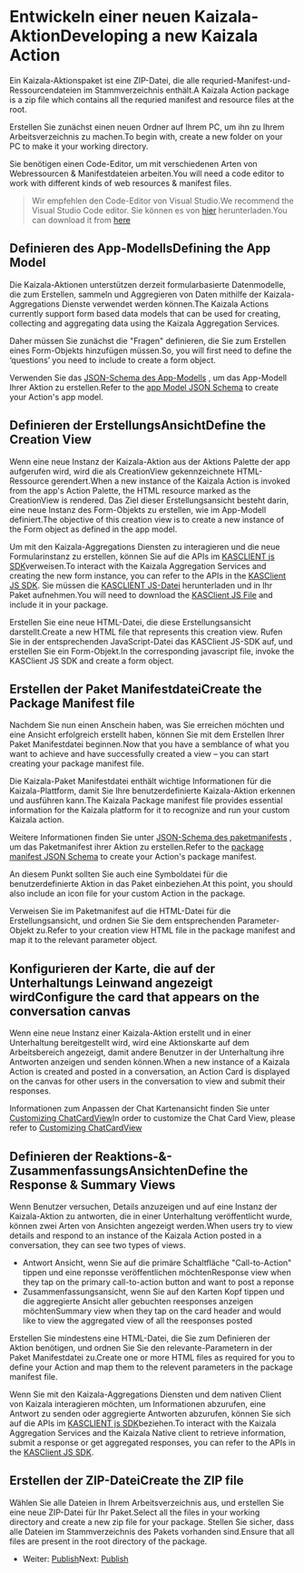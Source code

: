 # <a name="developing-a-new-kaizala-action"></a><span data-ttu-id="13f24-101">Entwickeln einer neuen Kaizala-Aktion</span><span class="sxs-lookup"><span data-stu-id="13f24-101">Developing a new Kaizala Action</span></span>

<span data-ttu-id="13f24-102">Ein Kaizala-Aktionspaket ist eine ZIP-Datei, die alle requried-Manifest-und-Ressourcendateien im Stammverzeichnis enthält.</span><span class="sxs-lookup"><span data-stu-id="13f24-102">A Kaizala Action package is a zip file which contains all the requried manifest and resource files at the root.</span></span>

<span data-ttu-id="13f24-103">Erstellen Sie zunächst einen neuen Ordner auf Ihrem PC, um ihn zu Ihrem Arbeitsverzeichnis zu machen.</span><span class="sxs-lookup"><span data-stu-id="13f24-103">To begin with, create a new folder on your PC to make it your working directory.</span></span>

<span data-ttu-id="13f24-104">Sie benötigen einen Code-Editor, um mit verschiedenen Arten von Webressourcen & Manifestdateien arbeiten.</span><span class="sxs-lookup"><span data-stu-id="13f24-104">You will need a code editor to work with different kinds of web resources & manifest files.</span></span>

>   <span data-ttu-id="13f24-105">Wir empfehlen den Code-Editor von Visual Studio.</span><span class="sxs-lookup"><span data-stu-id="13f24-105">We recommend the Visual Studio Code editor.</span></span> <span data-ttu-id="13f24-106">Sie können es von [hier](https://code.visualstudio.com/) herunterladen.</span><span class="sxs-lookup"><span data-stu-id="13f24-106">You can download it from [here](https://code.visualstudio.com/)</span></span>

## <a name="defining-the-app-model"></a><span data-ttu-id="13f24-107">Definieren des App-Modells</span><span class="sxs-lookup"><span data-stu-id="13f24-107">Defining the App Model</span></span>

<span data-ttu-id="13f24-108">Die Kaizala-Aktionen unterstützen derzeit formularbasierte Datenmodelle, die zum Erstellen, sammeln und Aggregieren von Daten mithilfe der Kaizala-Aggregations Dienste verwendet werden können.</span><span class="sxs-lookup"><span data-stu-id="13f24-108">The Kaizala Actions currently support form based data models that can be used for creating, collecting and aggregating data using the Kaizala Aggregation Services.</span></span>

<span data-ttu-id="13f24-109">Daher müssen Sie zunächst die "Fragen" definieren, die Sie zum Erstellen eines Form-Objekts hinzufügen müssen.</span><span class="sxs-lookup"><span data-stu-id="13f24-109">So, you will first need to define the ‘questions’ you need to include to create a form object.</span></span>

<span data-ttu-id="13f24-110">Verwenden Sie das [JSON-Schema des App-Modells](appModel_schema.md) , um das App-Modell Ihrer Aktion zu erstellen.</span><span class="sxs-lookup"><span data-stu-id="13f24-110">Refer to the [app Model JSON Schema](appModel_schema.md) to create your Action's app model.</span></span>

## <a name="define-the-creation-view"></a><span data-ttu-id="13f24-111">Definieren der ErstellungsAnsicht</span><span class="sxs-lookup"><span data-stu-id="13f24-111">Define the Creation View</span></span>

<span data-ttu-id="13f24-112">Wenn eine neue Instanz der Kaizala-Aktion aus der Aktions Palette der app aufgerufen wird, wird die als CreationView gekennzeichnete HTML-Ressource gerendert.</span><span class="sxs-lookup"><span data-stu-id="13f24-112">When a new instance of the Kaizala Action is invoked from the app's Action Palette, the HTML resource marked as the CreationView is rendered.</span></span> <span data-ttu-id="13f24-113">Das Ziel dieser Erstellungsansicht besteht darin, eine neue Instanz des Form-Objekts zu erstellen, wie im App-Modell definiert.</span><span class="sxs-lookup"><span data-stu-id="13f24-113">The objective of this creation view is to create a new instance of the Form object as defined in the app model.</span></span> 

<span data-ttu-id="13f24-114">Um mit den Kaizala-Aggregations Diensten zu interagieren und die neue Formularinstanz zu erstellen, können Sie auf die APIs im [KASCLIENT js SDK](KASClient/README.md)verweisen.</span><span class="sxs-lookup"><span data-stu-id="13f24-114">To interact with the Kaizala Aggregation Services and creating the new form instance, you can refer to the APIs in the [KASClient JS SDK](KASClient/README.md).</span></span> <span data-ttu-id="13f24-115">Sie müssen die [KASCLIENT JS-Datei](https://manage.kaiza.la/MiniApps/DownloadSDK) herunterladen und in Ihr Paket aufnehmen.</span><span class="sxs-lookup"><span data-stu-id="13f24-115">You will need to download the [KASClient JS File](https://manage.kaiza.la/MiniApps/DownloadSDK) and include it in your package.</span></span>

<span data-ttu-id="13f24-116">Erstellen Sie eine neue HTML-Datei, die diese Erstellungsansicht darstellt.</span><span class="sxs-lookup"><span data-stu-id="13f24-116">Create a new HTML file that represents this creation view.</span></span> <span data-ttu-id="13f24-117">Rufen Sie in der entsprechenden JavaScript-Datei das KASClient JS-SDK auf, und erstellen Sie ein Form-Objekt.</span><span class="sxs-lookup"><span data-stu-id="13f24-117">In the corresponding javascript file, invoke the KASClient JS SDK and create a form object.</span></span>

## <a name="create-the-package-manifest-file"></a><span data-ttu-id="13f24-118">Erstellen der Paket Manifestdatei</span><span class="sxs-lookup"><span data-stu-id="13f24-118">Create the Package Manifest file</span></span>

<span data-ttu-id="13f24-119">Nachdem Sie nun einen Anschein haben, was Sie erreichen möchten und eine Ansicht erfolgreich erstellt haben, können Sie mit dem Erstellen Ihrer Paket Manifestdatei beginnen.</span><span class="sxs-lookup"><span data-stu-id="13f24-119">Now that you have a semblance of what you want to achieve and have successfully created a view – you can start creating your package manifest file.</span></span>

<span data-ttu-id="13f24-120">Die Kaizala-Paket Manifestdatei enthält wichtige Informationen für die Kaizala-Plattform, damit Sie Ihre benutzerdefinierte Kaizala-Aktion erkennen und ausführen kann.</span><span class="sxs-lookup"><span data-stu-id="13f24-120">The Kaizala Package manifest file provides essential information for the Kaizala platform for it to recognize and run your custom Kaizala action.</span></span>

<span data-ttu-id="13f24-121">Weitere Informationen finden Sie unter [JSON-Schema des paketmanifests](package_manifest_schema.md) , um das Paketmanifest ihrer Aktion zu erstellen.</span><span class="sxs-lookup"><span data-stu-id="13f24-121">Refer to the [package manifest JSON Schema](package_manifest_schema.md) to create your Action's package manifest.</span></span>

<span data-ttu-id="13f24-122">An diesem Punkt sollten Sie auch eine Symboldatei für die benutzerdefinierte Aktion in das Paket einbeziehen.</span><span class="sxs-lookup"><span data-stu-id="13f24-122">At this point, you should also include an icon file for your custom Action in the package.</span></span>

<span data-ttu-id="13f24-123">Verweisen Sie im Paketmanifest auf die HTML-Datei für die Erstellungsansicht, und ordnen Sie Sie dem entsprechenden Parameter-Objekt zu.</span><span class="sxs-lookup"><span data-stu-id="13f24-123">Refer to your creation view HTML file in the package manifest and map it to the relevant parameter object.</span></span>

## <a name="configure-the-card-that-appears-on-the-conversation-canvas"></a><span data-ttu-id="13f24-124">Konfigurieren der Karte, die auf der Unterhaltungs Leinwand angezeigt wird</span><span class="sxs-lookup"><span data-stu-id="13f24-124">Configure the card that appears on the conversation canvas</span></span>

<span data-ttu-id="13f24-125">Wenn eine neue Instanz einer Kaizala-Aktion erstellt und in einer Unterhaltung bereitgestellt wird, wird eine Aktionskarte auf dem Arbeitsbereich angezeigt, damit andere Benutzer in der Unterhaltung ihre Antworten anzeigen und senden können.</span><span class="sxs-lookup"><span data-stu-id="13f24-125">When a new instance of a Kaizala Action is created and posted in a conversation, an Action Card is displayed on the canvas for other users in the conversation to view and submit their responses.</span></span>

<span data-ttu-id="13f24-126">Informationen zum Anpassen der Chat Kartenansicht finden Sie unter [Customizing ChatCardView](ChatCanvasCardView.md)</span><span class="sxs-lookup"><span data-stu-id="13f24-126">In order to customize the Chat Card View, please refer to [Customizing ChatCardView](ChatCanvasCardView.md)</span></span> 
## <a name="define-the-response--summary-views"></a><span data-ttu-id="13f24-127">Definieren der Reaktions-&-ZusammenfassungsAnsichten</span><span class="sxs-lookup"><span data-stu-id="13f24-127">Define the Response & Summary Views</span></span>

<span data-ttu-id="13f24-128">Wenn Benutzer versuchen, Details anzuzeigen und auf eine Instanz der Kaizala-Aktion zu antworten, die in einer Unterhaltung veröffentlicht wurde, können zwei Arten von Ansichten angezeigt werden.</span><span class="sxs-lookup"><span data-stu-id="13f24-128">When users try to view details and respond to an instance of the Kaizala Action posted in a conversation, they can see two types of views.</span></span>
*   <span data-ttu-id="13f24-129">Antwort Ansicht, wenn Sie auf die primäre Schaltfläche "Call-to-Action" tippen und eine reponsse veröffentlichen möchten</span><span class="sxs-lookup"><span data-stu-id="13f24-129">Response view when they tap on the primary call-to-action button and want to post a reponse</span></span>
*   <span data-ttu-id="13f24-130">Zusammenfassungsansicht, wenn Sie auf den Karten Kopf tippen und die aggregierte Ansicht aller gebuchten reesponses anzeigen möchten</span><span class="sxs-lookup"><span data-stu-id="13f24-130">Summary view when they tap on the card header and would like to view the aggregated view of all the reesponses posted</span></span>

<span data-ttu-id="13f24-131">Erstellen Sie mindestens eine HTML-Datei, die Sie zum Definieren der Aktion benötigen, und ordnen Sie Sie den relevante-Parametern in der Paket Manifestdatei zu.</span><span class="sxs-lookup"><span data-stu-id="13f24-131">Create one or more HTML files as required for you to define your Action and map them to the relevent parameters in the package manifest file.</span></span>

<span data-ttu-id="13f24-132">Wenn Sie mit den Kaizala-Aggregations Diensten und dem nativen Client von Kaizala interagieren möchten, um Informationen abzurufen, eine Antwort zu senden oder aggregierte Antworten abzurufen, können Sie sich auf die APIs im [KASCLIENT js SDK](KASClient/README.md)beziehen.</span><span class="sxs-lookup"><span data-stu-id="13f24-132">To interact with the Kaizala Aggregation Services and the Kaizala Native client to retrieve information, submit a response or get aggregated responses, you can refer to the APIs in the [KASClient JS SDK](KASClient/README.md).</span></span>


## <a name="create-the-zip-file"></a><span data-ttu-id="13f24-133">Erstellen der ZIP-Datei</span><span class="sxs-lookup"><span data-stu-id="13f24-133">Create the ZIP file</span></span>

<span data-ttu-id="13f24-134">Wählen Sie alle Dateien in Ihrem Arbeitsverzeichnis aus, und erstellen Sie eine neue ZIP-Datei für Ihr Paket.</span><span class="sxs-lookup"><span data-stu-id="13f24-134">Select all the files in your working directory and create a new zip file for your package.</span></span> <span data-ttu-id="13f24-135">Stellen Sie sicher, dass alle Dateien im Stammverzeichnis des Pakets vorhanden sind.</span><span class="sxs-lookup"><span data-stu-id="13f24-135">Ensure that all files are present in the root directory of the package.</span></span>

*   <span data-ttu-id="13f24-136">Weiter: [Publish](publish.md)</span><span class="sxs-lookup"><span data-stu-id="13f24-136">Next: [Publish](publish.md)</span></span>
